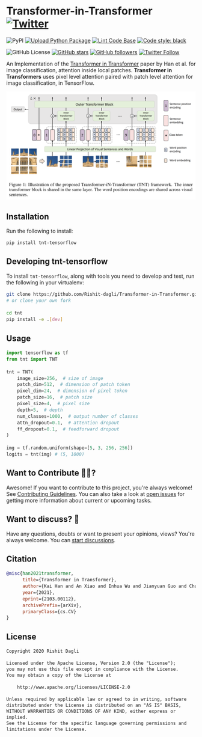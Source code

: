 # Transformer-in-Transformer [![Twitter](https://img.shields.io/twitter/url?style=social&url=https%3A%2F%2Fgithub.com%2FRishit-dagli%2FTransformer-in-Transformer)](https://twitter.com/intent/tweet?text=Wow:&url=https%3A%2F%2Fgithub.com%2FRishit-dagli%2FTransformer-in-Transformer)

![PyPI](https://img.shields.io/pypi/v/tnt-tensorflow)
[![Upload Python Package](https://github.com/Rishit-dagli/Transformer-in-Transformer/actions/workflows/python-publish.yml/badge.svg)](https://github.com/Rishit-dagli/Transformer-in-Transformer/actions/workflows/python-publish.yml)
[![Lint Code Base](https://github.com/Rishit-dagli/Transformer-in-Transformer/actions/workflows/linter.yml/badge.svg)](https://github.com/Rishit-dagli/Transformer-in-Transformer/actions/workflows/linter.yml)
[![Code style: black](https://img.shields.io/badge/code%20style-black-000000.svg)](https://github.com/psf/black)

![GitHub License](https://img.shields.io/github/license/Rishit-dagli/Transformer-in-Transformer)
[![GitHub stars](https://img.shields.io/github/stars/Rishit-dagli/Transformer-in-Transformer?style=social)](https://github.com/Rishit-dagli/Transformer-in-Transformer/stargazers)
[![GitHub followers](https://img.shields.io/github/followers/Rishit-dagli?label=Follow&style=social)](https://github.com/Rishit-dagli)
[![Twitter Follow](https://img.shields.io/twitter/follow/rishit_dagli?style=social)](https://twitter.com/intent/follow?screen_name=rishit_dagli)

An Implementation of the [Transformer in Transformer](https://arxiv.org/abs/2103.00112)
paper by Han et al. for image classification, attention inside local patches.
**Transformer in Transformers** uses pixel level attention paired with patch
level attention for image classification, in TensorFlow.

![](media/tnt.PNG)

## Installation

Run the following to install:

```sh
pip install tnt-tensorflow
```

## Developing tnt-tensorflow

To install `tnt-tensorflow`, along with tools you need to develop and test, run the following in your virtualenv:

```sh
git clone https://github.com/Rishit-dagli/Transformer-in-Transformer.git
# or clone your own fork

cd tnt
pip install -e .[dev]
```

## Usage

```py
import tensorflow as tf
from tnt import TNT

tnt = TNT(
    image_size=256,  # size of image
    patch_dim=512,  # dimension of patch token
    pixel_dim=24,  # dimension of pixel token
    patch_size=16,  # patch size
    pixel_size=4,  # pixel size
    depth=5,  # depth
    num_classes=1000,  # output number of classes
    attn_dropout=0.1,  # attention dropout
    ff_dropout=0.1,  # feedforward dropout
)

img = tf.random.uniform(shape=[5, 3, 256, 256])
logits = tnt(img) # (5, 1000)
```

## Want to Contribute 🙋‍♂️?

Awesome! If you want to contribute to this project, you're always welcome! See [Contributing Guidelines](CONTRIBUTING.md). You can also take a look at [open issues](https://github.com/Rishit-dagli/Transformer-in-Transformer/issues) for getting more information about current or upcoming tasks.

## Want to discuss? 💬

Have any questions, doubts or want to present your opinions, views? You're always welcome. You can [start discussions](https://github.com/Rishit-dagli/Transformer-in-Transformer/discussions).

## Citation

```bibtex
@misc{han2021transformer,
      title={Transformer in Transformer}, 
      author={Kai Han and An Xiao and Enhua Wu and Jianyuan Guo and Chunjing Xu and Yunhe Wang},
      year={2021},
      eprint={2103.00112},
      archivePrefix={arXiv},
      primaryClass={cs.CV}
}
```

## License

```
Copyright 2020 Rishit Dagli

Licensed under the Apache License, Version 2.0 (the "License");
you may not use this file except in compliance with the License.
You may obtain a copy of the License at

    http://www.apache.org/licenses/LICENSE-2.0

Unless required by applicable law or agreed to in writing, software
distributed under the License is distributed on an "AS IS" BASIS,
WITHOUT WARRANTIES OR CONDITIONS OF ANY KIND, either express or implied.
See the License for the specific language governing permissions and
limitations under the License.
```